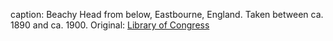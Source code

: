 caption: Beachy Head from below, Eastbourne, England. Taken between ca. 1890 and ca. 1900. Original: [Library of Congress](http://www.loc.gov/pictures/item/2002696730/)
